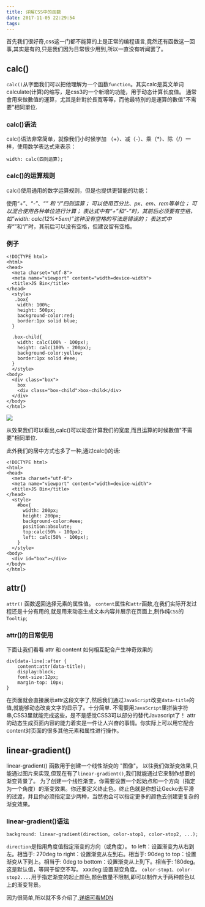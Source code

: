 ```yaml
---
title: 详解CSS中的函数
date: 2017-11-05 22:29:54
tags:
---
```



首先我们很好奇,css这一门都不能算的上是正常的编程语言,竟然还有函数这一回事,其实是有的,只是我们因为日常很少用到,所以一直没有听闻罢了。

## calc()

`calc()`从字面我们可以把他理解为一个函数`function`。其实calc是英文单词calculate(计算)的缩写，是css3的一个新增的功能，用于动态计算长度值。
通常會用來做數值的運算，尤其是針對於長寬等等，而他最特別的是運算的數值"不需要"相同單位.

###	calc()语法
calc()语法非常简单，就像我们小时候学加 （+）、减（-）、乘（*）、除（/）一样，使用数学表达式来表示：

	width: calc(四则运算);


###	calc()的运算规则
calc()使用通用的数学运算规则，但是也提供更智能的功能：

使用“+”、“-”、“*” 和 “/”四则运算；
可以使用百分比、px、em、rem等单位；
可以混合使用各种单位进行计算；
表达式中有“+”和“-”时，其前后必须要有空格，如”width: calc(12%+5em)”这种没有空格的写法是错误的；
表达式中有“*”和“/”时，其前后可以没有空格，但建议留有空格。


###	例子
	<!DOCTYPE html>
	<html>
	<head>
	  <meta charset="utf-8">
	  <meta name="viewport" content="width=device-width">
	  <title>JS Bin</title>
	</head>
	  <style>
	   .box{
	    width: 100%;
	    height: 500px;
	    background-color:red;
	    border:1px solid blue;
	  }
	
	  .box-child{
	    width: calc(100% - 100px);
	    height: calc(100% - 200px);
	    background-color:yellow;
	    border:1px solid #eee;
	  }
	  </style>
	<body>
	  <div class="box">
	    box
	    <div class="box-child">box-child</div>
	  </div>
	</body>
	</html>

![](https://i.imgur.com/tgYs6C4.png)

从效果我们可以看出,calc()可以动态计算我们的宽度,而且运算的时候數值"不需要"相同單位.

此外我们的居中方式也多了一种,通过calc()的话:

	<!DOCTYPE html>
	<html>
	<head>
	  <meta charset="utf-8">
	  <meta name="viewport" content="width=device-width">
	  <title>JS Bin</title>
	</head>
	  <style>
	    #box{
	      width: 200px;
	      height: 200px;
	      background-color:#eee;
	      position:absolute;
	      top:calc(50% - 100px);
	      left: calc(50% - 100px);
	    }
	  </style>
	<body>
	  <div id="box"></div>
	</body>
	</html>




## attr()
`attr()` 函数返回选择元素的属性值。
`content`属性和`attr`函数,在我们实际开发过程还是十分有用的,就是用来动态生成文本内容并展示在页面上,制作纯`CSS`的`Tooltip`;

### attr()的日常使用
下面让我们看看 attr 和 content 如何相互配合产生神奇效果的
	<div class="title" data-title="attr"></div>

	div[data-line]:after { 
		content:attr(data-title);
        display:block;
        font-size:12px;
        margin-top: 10px;
	}

在页面就会直接展示attr这段文字了,然后我们通过`JavaScript`改变`data-title`的值,就能够动态改变文字的显示了。十分简单.
不需要用`JavaScript`里拼装字符串,CSS3里就能完成这些，是不是感觉CSS3可以部分的替代Javascript了！
attr的动态生成页面内容的能力着实是一件让人兴奋的事情。你实际上可以用它配合content对页面的很多其他元素和属性进行操作。


## linear-gradient()
linear-gradient() 函数用于创建一个线性渐变的 "图像"。
以往我们做渐变效果,只能通过图片来实现,但现在有了`linear-gradient()`,我们就能通过它来制作想要的渐变背景了。
为了创建一个线性渐变，你需要设置一个起始点和一个方向（指定为一个角度）的渐变效果。你还要定义终止色。终止色就是你想让Gecko去平滑的过渡，并且你必须指定至少两种，当然也会可以指定更多的颜色去创建更复杂的渐变效果。

### linear-gradient()语法

	background: linear-gradient(direction, color-stop1, color-stop2, ...);

`direction`是指用角度值指定渐变的方向（或角度）。
 to left：设置渐变为从右到左。相当于: 270deg
 to right：设置渐变从左到右。相当于: 90deg
 to top：设置渐变从下到上。相当于: 0deg
 to bottom：设置渐变从上到下。相当于: 180deg。这是默认值，等同于留空不写。
 xxxdeg:设置渐变角度。
`color-stop1、color-stop2....`用于指定渐变的起止颜色,颜色数量不限制,即可以制作大于两种颜色以上的渐变背景。

因为很简单,所以就不多介绍了,[详细可看MDN
](https://developer.mozilla.org/en-US/docs/Web/CSS/linear-gradient)
